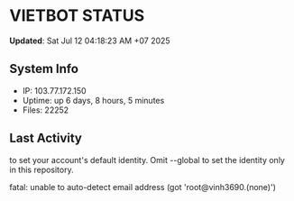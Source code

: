 # VIETBOT STATUS
**Updated**: Sat Jul 12 04:18:23 AM +07 2025

## System Info
- IP: 103.77.172.150
- Uptime: up 6 days, 8 hours, 5 minutes
- Files: 22252

## Last Activity

to set your account's default identity.
Omit --global to set the identity only in this repository.

fatal: unable to auto-detect email address (got 'root@vinh3690.(none)')
